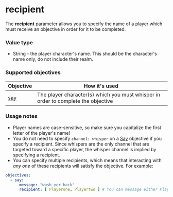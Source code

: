 # recipient

The **recipient** parameter allows you to specify the name of a player which must receive an objective in order for it to be completed.

### Value type

* String - the player character's name. This should be the character's name only, do not include their realm.

### Supported objectives

| Objective | How it's used |
|---|---|
| [say](../objectives/say.md) | The player character(s) which you must whisper in order to complete the objective |

### Usage notes

* Player names are case-sensitive, so make sure you capitalize the first letter of the player's name!
* You do not need to specify `channel: whisper` on a [Say](../objectives/say.md) objective if you specify a recipient. Since whispers are the only channel that are targeted toward a specific player, the whisper channel is implied by specifying a recipient.
* You can specify multiple recipients, which means that interacting with *any one* of these recipients will satisfy the objective. For example:

```yaml
objectives:
  - say:
      message: "wash yer back"
      recipient: [ Playerone, Playertwo ] # You can message either Playerone or Playertwo to complete this objective
```
